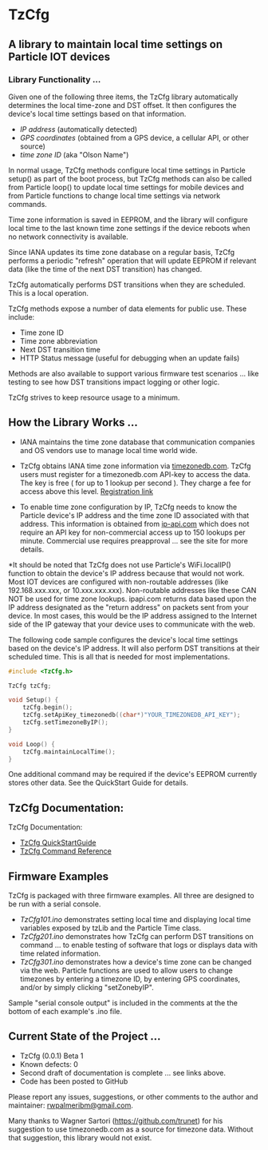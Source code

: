 # TzCfg

## A library to maintain local time settings on Particle IOT devices

### Library Functionality ...

Given one of the following three items, the TzCfg library automatically determines the local time-zone and DST offset. It then configures the device's local time settings based on that information. 
* *IP address* (automatically detected)
* *GPS coordinates* (obtained from a GPS device, a cellular API, or other source)
* *time zone ID* (aka "Olson Name") 

In normal usage, TzCfg methods configure local time settings in Particle setup() as part of the boot process, but TzCfg methods can also be called from Particle loop() to update local time settings for mobile devices and from Particle functions to change local time settings via network commands.

Time zone information is saved in EEPROM, and the library will configure local time to the last known time zone settings if the device reboots when no network connectivity is available.

Since IANA updates its time zone database on a regular basis, TzCfg performs a periodic "refresh" operation that will update EEPROM if relevant data (like the time of the next DST transition) has changed.

TzCfg automatically performs DST transitions when they are scheduled. This is a local operation. 

TzCfg methods expose a number of data elements for public use. These include: 
* Time zone ID
* Time zone abbreviation
* Next DST transition time
* HTTP Status message (useful for debugging when an update fails)

Methods are also available to support various firmware test scenarios ... like testing to see how DST transitions impact logging or other logic. 

TzCfg strives to keep resource usage to a minimum.  


## How the Library Works ...

* IANA maintains the time zone database that communication companies and OS vendors use to manage local time world wide. 

* TzCfg obtains IANA time zone information via [timezonedb.com](https://timezonedb.com). TzCfg users must register for a timezonedb.com API-key to access the data. The key is free ( for up to 1 lookup per second ). They charge a fee for access above this level. [Registration link](http://timezonedb.com/register)

* To enable time zone configuration by IP, TzCfg needs to know the Particle device's IP address and the time zone ID associated with that address. This information is obtained from [ip-api.com](http://ip-api.com) which does not require an API key for non-commercial access up to 150 lookups per minute. Commercial use requires preapproval ... see the site for more details.  

*It should be noted that TzCfg does not use Particle's WiFi.localIP() function to obtain the device's IP address because that would not work.  Most IOT devices are configured with non-routable addresses (like 192.168.xxx.xxx, or 10.xxx.xxx.xxx). Non-routable addresses like these CAN NOT be used for time zone lookups. ipapi.com returns data based upon the IP address designated as the "return address" on packets sent from your device. In most cases, this would be the IP address assigned to the Internet side of the IP gateway that your device uses to communicate with the web. 

The following code sample configures the device's local time settings based on the device's IP address. It will also perform DST transitions at their scheduled time. This is all that is needed for most implementations. 
```cpp
#include <TzCfg.h>

TzCfg tzCfg;

void Setup() {
    tzCfg.begin();
    tzCfg.setApiKey_timezonedb((char*)"YOUR_TIMEZONEDB_API_KEY");
    tzCfg.setTimezoneByIP();
}

void Loop() {
    tzCfg.maintainLocalTime();
}
```

One additional command may be required if the device's EEPROM currently stores other data. See the QuickStart Guide for details. 

## TzCfg Documentation:

TzCfg Documentation:  
* [TzCfg QuickStartGuide](https://docs.google.com/document/d/e/2PACX-1vQL7RNLxRsPbv9EC9xgdZFwIcbJHS-eEm-ocAxOIScUA4sIZUem_HSJZbh2hFMzVZ7V2BmjUy5fAJlr/pub)
* [TzCfg Command Reference](https://docs.google.com/document/d/e/2PACX-1vSAg2uOsghutDC64-izE44u9ZXh8S8i--FXHapayXSZ-EPrm93bIpW2d_fWUszqxKYYxMqM0jmWe8mE/pub)

##	Firmware Examples
TzCfg is packaged with three firmware examples. All three are designed to be run with a serial console.
*	*TzCfg101.ino* demonstrates setting local time and displaying local time variables exposed by tzLib and the Particle Time class.
*	*TzCfg201.ino* demonstrates how TzCfg can perform DST transitions on command ... to enable testing of software that logs or displays data with time related information. 
*	*TzCfg301.ino* demonstrates how a device's time zone can be changed via the web. Particle functions are used to allow users to change timezones by entering a timezone ID, by entering GPS coordinates, and/or by simply clicking "setZonebyIP".  

Sample "serial console output" is included in the comments at the the bottom of each example's .ino file.

## Current State of the Project ...

* TzCfg (0.0.1) Beta 1
* Known defects: 0
* Second draft of documentation is complete ... see links above.
* Code has been posted to GitHub
				
Please report any issues, suggestions, or other comments to the author and maintainer: rwpalmeribm@gmail.com.

Many thanks to Wagner Sartori (https://github.com/trunet) for his suggestion to use timezonedb.com as a source for timezone data. Without that suggestion, this library would not exist. 





